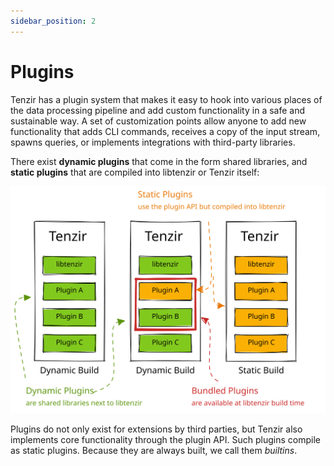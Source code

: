 ```yaml
---
sidebar_position: 2
---
```


# Plugins

Tenzir has a plugin system that makes it easy to hook into various places of
the data processing pipeline and add custom functionality in a safe and
sustainable way. A set of customization points allow anyone to add new
functionality that adds CLI commands, receives a copy of the input stream,
spawns queries, or implements integrations with third-party libraries.

There exist **dynamic plugins** that come in the form shared libraries, and
**static plugins** that are compiled into libtenzir or Tenzir itself:

![Plugins](plugins.excalidraw.svg)

Plugins do not only exist for extensions by third parties, but Tenzir also
implements core functionality through the plugin API. Such plugins compile as
static plugins. Because they are always built, we call them *builtins*.

